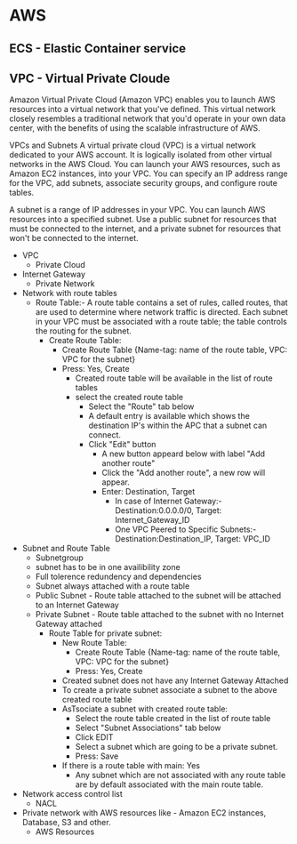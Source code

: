 
# AWS

## ECS - Elastic Container service

## VPC - Virtual Private Cloude
Amazon Virtual Private Cloud (Amazon VPC) enables you to launch AWS resources into a virtual network that you've defined. 
This virtual network closely resembles a traditional network that you'd operate in your own data center, 
with the benefits of using the scalable infrastructure of AWS.

VPCs and Subnets
A virtual private cloud (VPC) is a virtual network dedicated to your AWS account. 
It is logically isolated from other virtual networks in the AWS Cloud. 
You can launch your AWS resources, such as Amazon EC2 instances, into your VPC.
You can specify an IP address range for the VPC, add subnets, associate security groups, and configure route tables.

A subnet is a range of IP addresses in your VPC. You can launch AWS resources into a specified subnet. 
Use a public subnet for resources that must be connected to the internet, 
and a private subnet for resources that won't be connected to the internet.

  * VPC
    - Private Cloud
  * Internet Gateway
    - Private Network
  * Network with route tables
    - Route Table:- A route table contains a set of rules, called routes, that are used to determine where 
      network traffic is directed. Each subnet in your VPC must be associated with a route table; 
      the table controls the routing for the subnet.
      - Create Route Table:
        - Create Route Table {Name-tag: name of the route table, VPC: VPC for the subnet}
        - Press: Yes, Create
          - Created route table will be available in the list of route tables
          - select the created route table
            - Select the "Route" tab below
            - A default entry is available which shows the destination IP's within the APC that a subnet can connect.
            - Click "Edit" button
              - A new button appeard below with label "Add another route"
              - Click the "Add another route", a new row will appear.
              - Enter: Destination, Target
                - In case of Internet Gateway:- Destination:0.0.0.0/0, Target: Internet_Gateway_ID
                - One VPC Peered to Specific Subnets:- Destination:Destination_IP, Target: VPC_ID
  * Subnet and Route Table
    - Subnetgroup
    - subnet has to be in one availibility zone
    - Full tolerence redundency and dependencies
    - Subnet always attached with a route table
    - Public Subnet - Route table attached to the subnet will be attached to an Internet Gateway
    - Private Subnet - Route table attached to the subnet with no Internet Gateway attached
      - Route Table for private subnet: 
        - New Route Table:
          - Create Route Table {Name-tag: name of the route table, VPC: VPC for the subnet}
          - Press: Yes, Create
        - Created subnet does not have any Internet Gateway Attached
        - To create a private subnet associate a subnet to the above created route table       
        - AsTsociate a subnet with created route table:
          - Select the route table created in the list of route table
          - Select "Subnet Associations" tab below
          - Click EDIT
          - Select a subnet which are going to be a private subnet.
          - Press: Save
        - If there is a route table with main: Yes
          - Any subnet which are not associated with any route table are by default associated with the main route table.
  * Network access control list
    - NACL
  * Private network with AWS resources like - Amazon EC2 instances, Database, S3 and other.
    - AWS Resources
    

